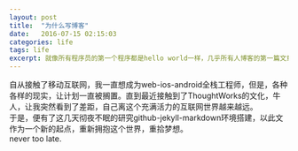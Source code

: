 ```yaml
---
layout: post
title:  "为什么写博客"
date:   2016-07-15 02:15:03
categories: life
tags: life
excerpt: 就像所有程序员的第一个程序都是hello world一样，几乎所有人博客的第一篇文章都是“为什么写博客”。 
---
```




自从接触了移动互联网，我一直想成为web-ios-android全栈工程师，但是，各种各样的现实，让计划一直被搁置。直到最近接触到了ThoughtWorks的文化，牛人，让我突然看到了差距，自己离这个充满活力的互联网世界越来越远。    
于是，便有了这几天彻夜不眠的研究github-jekyll-markdown环境搭建，以此文作为一个新的起点，重新拥抱这个世界，重拾梦想。    
never too late.
